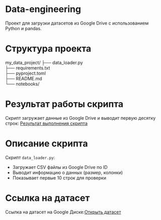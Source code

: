 # Data-engineering
Проект для загрузки датасетов из Google Drive с использованием Python и pandas.

# Структура проекта
my_data_project/
├── data_loader.py          
├── requirements.txt        
├── pyproject.toml       
├── README.md             
└── notebooks/             


# Результат работы скрипта

Скрипт загружает данные из Google Drive и выводит первую десятку строк:
[Результат выполнения скрипта](screenshot.jpg)

# Описание скрипта

Скрипт `data_loader.py`:
- Загружает CSV файлы из Google Drive по ID
- Выводит информацию о данных (размер, колонки)
- Показывает первые 10 строк для проверки

# Ссылка на датасет
Ссылка на датасет на Google Диске:[Открыть датасет](https://drive.google.com/drive/folders/17_n1YnmEWkbr0EwFk1wTnYzYauQCbaod?hl=ru)
